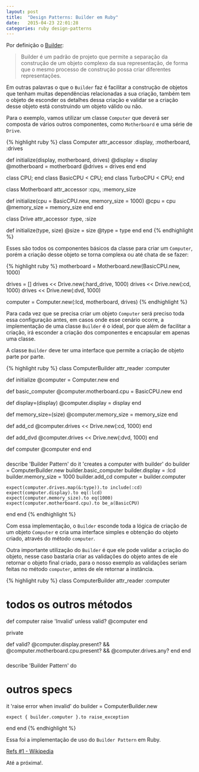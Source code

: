 ```yaml
---
layout: post
title:  "Design Patterns: Builder em Ruby"
date:   2015-04-23 22:01:28
categories: ruby design-patterns
---
```


Por definição o [Builder](http://pt.wikipedia.org/wiki/Builder):

> Builder é um padrão de projeto que permite a separação da construção de um objeto complexo da sua representação, de forma que o mesmo processo de construção possa criar diferentes representações.

Em outras palavras o que o `Builder` faz é facilitar a construção de objetos que tenham muitas dependências relacionadas a sua criação, também tem o objeto de esconder os detalhes dessa criação e validar se a criação desse objeto está construindo um objeto válido ou não.

Para o exemplo, vamos utilizar um classe `Computer` que deverá ser composta de vários outros componentes, como `Motherboard` e uma série de `Drive`.

{% highlight ruby %}
class Computer
  attr_accessor :display, :motherboard, :drives

  def initialize(display, motherboard, drives)
    @display     = display
    @motherboard = motherboard
    @drives      = drives
  end
end

class CPU; end
class BasicCPU < CPU; end
class TurboCPU < CPU; end

class Motherboard
  attr_accessor :cpu, :memory_size

  def initialize(cpu = BasicCPU.new, memory_size = 1000)
    @cpu = cpu
    @memory_size = memory_size
  end
end

class Drive
  attr_accessor :type, :size

  def initialize(type, size)
    @size = size
    @type = type
  end
end
{% endhighlight %}

Esses são todos os componentes básicos da classe para criar um `Computer`, porém a criação desse objeto se torna complexa ou até chata de se fazer:

{% highlight ruby %}
motherboard = Motherboard.new(BasicCPU.new, 1000)

drives = []
drives << Drive.new(:hard_drive, 1000)
drives << Drive.new(:cd, 1000)
drives << Drive.new(:dvd, 1000)

computer = Computer.new(:lcd, motherboard, drives)
{% endhighlight %}

Para cada vez que se precisa criar um objeto `Computer` será preciso toda essa configuração antes, em casos onde esse cenário ocorre, a implementação de uma classe `Builder` é o ideal, por que além de facilitar a criação, irá esconder a criação dos componentes e encapsular em apenas uma classe.

A classe `Builder` deve ter uma interface que permite a criação de objeto parte por parte.

{% highlight ruby %}
class ComputerBuilder
  attr_reader :computer

  def initialize
    @computer = Computer.new
  end

  def basic_computer
    @computer.motherboard.cpu = BasicCPU.new
  end

  def display=(display)
    @computer.display = display
  end

  def memory_size=(size)
    @computer.memory_size = memory_size
  end

  def add_cd
    @computer.drives << Drive.new(:cd, 1000)
  end

  def add_dvd
    @computer.drives << Drive.new(:dvd, 1000)
  end

  def computer
    @computer
  end
end

###

describe 'Builder Pattern' do
  it 'creates a computer with builder' do
    builder  = ComputerBuilder.new
    builder.basic_computer
    builder.display = :lcd
    builder.memory_size = 1000
    builder.add_cd
    computer = builder.computer

    expect(computer.drives.map(&:type)).to include(:cd)
    expect(computer.display).to eq(:lcd)
    expect(computer.memory_size).to eq(1000)
    expect(computer.motherboard.cpu).to be_a(BasicCPU)
  end
end
{% endhighlight %}

Com essa implementação, o `Builder` esconde toda a lógica de criação de um objeto `Computer` e cria uma interface simples e obtenção do objeto criado, através do método `computer`.

Outra importante utilização do `Builder` é que ele pode validar a criação do objeto, nesse caso bastaria criar as validações do objeto antes de ele retornar o objeto final criado, para o nosso exemplo as validações seriam feitas no método `computer`, antes de ele retornar a instância.

{% highlight ruby %}
class ComputerBuilder
  attr_reader :computer

  # todos os outros métodos

  def computer
    raise 'Invalid' unless valid?
    @computer
  end

  private

  def valid?
    @computer.display.present? && @computer.motherboard.cpu.present? && @computer.drives.any?
  end
end

###

describe 'Builder Pattern' do
  # outros specs

  it 'raise error when invalid' do
    builder  = ComputerBuilder.new

    expect { builder.computer }.to raise_exception
  end
end
{% endhighlight %}

Essa foi a implementação de uso do `Builder Pattern` em Ruby.

[Refs #1 - Wikipedia](http://pt.wikipedia.org/wiki/Builder)

Até a próxima!.
